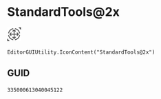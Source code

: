 # StandardTools@2x
![](/img/StandardTools@2x.png)

``` CSharp
EditorGUIUtility.IconContent("StandardTools@2x")
```
## GUID
```
335000613040045122
```
